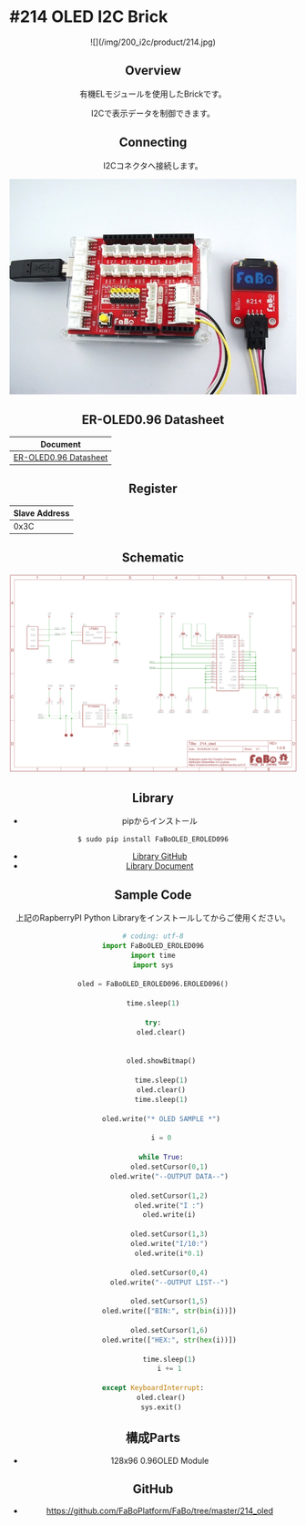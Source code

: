 # #214 OLED I2C Brick

<center>![](/img/200_i2c/product/214.jpg)
<!--COLORME-->

## Overview
有機ELモジュールを使用したBrickです。

I2Cで表示データを制御できます。

## Connecting
I2Cコネクタへ接続します。

![](/img/200_i2c/connect/214_oled_connect.jpg)

## ER-OLED0.96 Datasheet
| Document |
| -- |
| [ER-OLED0.96 Datasheet](http://www.buydisplay.com/download/manual/ER-OLED0.96_Series_Datasheet.pdf) |

## Register
| Slave Address |
| -- |
| 0x3C |

## Schematic
![](/img/200_i2c/schematic/214_oled.png)

## Library

- pipからインストール

```
$ sudo pip install FaBoOLED_EROLED096
```
- [Library GitHub](https://github.com/FaBoPlatform/FaBoOLED-EROLED096-Python)
- [Library Document](http://fabo.io/doxygen/FaBoOLED-EROLED096-Python/)

## Sample Code

上記のRapberryPI Python Libraryをインストールしてからご使用ください。

```python
# coding: utf-8
import FaBoOLED_EROLED096
import time
import sys

oled = FaBoOLED_EROLED096.EROLED096()

time.sleep(1)

try:
    oled.clear()


    oled.showBitmap()

    time.sleep(1)
    oled.clear()
    time.sleep(1)

    oled.write("* OLED SAMPLE *")

    i = 0

    while True:
        oled.setCursor(0,1)
        oled.write("--OUTPUT DATA--")

        oled.setCursor(1,2)
        oled.write("I :")
        oled.write(i)

        oled.setCursor(1,3)
        oled.write("I/10:")
        oled.write(i*0.1)

        oled.setCursor(0,4)
        oled.write("--OUTPUT LIST--")

        oled.setCursor(1,5)
        oled.write(["BIN:", str(bin(i))])

        oled.setCursor(1,6)
        oled.write(["HEX:", str(hex(i))])

        time.sleep(1)
        i += 1

except KeyboardInterrupt:
    oled.clear()
    sys.exit()
```

## 構成Parts
- 128x96 0.96OLED Module

## GitHub
- https://github.com/FaBoPlatform/FaBo/tree/master/214_oled
